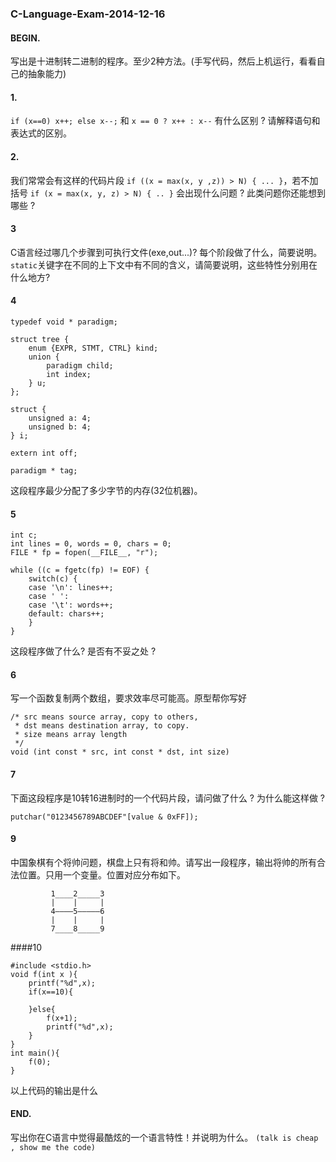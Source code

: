### C-Language-Exam-2014-12-16
#### BEGIN.
写出是十进制转二进制的程序。至少2种方法。(手写代码，然后上机运行，看看自己的抽象能力)

#### 1.
`if (x==0) x++; else x--;` 和 `x == 0 ? x++ : x--` 有什么区别 ? 请解释语句和表达式的区别。
#### 2.
我们常常会有这样的代码片段 `if ((x = max(x, y ,z)) > N) { ... }`，若不加括号
`if (x = max(x, y, z) > N) { .. }` 会出现什么问题 ? 此类问题你还能想到哪些 ?

#### 3
C语言经过哪几个步骤到可执行文件(exe,out...)? 每个阶段做了什么，简要说明。
`static`关键字在不同的上下文中有不同的含义，请简要说明，这些特性分别用在什么地方?

#### 4
```
typedef void * paradigm;

struct tree {
    enum {EXPR, STMT, CTRL} kind;
    union {
        paradigm child;
        int index;
    } u;
};

struct {
    unsigned a: 4;
    unsigned b: 4;
} i;

extern int off;

paradigm * tag;
```
这段程序最少分配了多少字节的内存(32位机器)。

#### 5
```
int c;
int lines = 0, words = 0, chars = 0;
FILE * fp = fopen(__FILE__, "r");

while ((c = fgetc(fp) != EOF) {
    switch(c) {
    case '\n': lines++;
    case ' ':
    case '\t': words++;
    default: chars++;
    }
}
```
这段程序做了什么? 是否有不妥之处 ?

#### 6
写一个函数复制两个数组，要求效率尽可能高。原型帮你写好
```
/* src means source array, copy to others,
 * dst means destination array, to copy.
 * size means array length 
 */
void (int const * src, int const * dst, int size)
```

#### 7
下面这段程序是10转16进制时的一个代码片段，请问做了什么 ? 为什么能这样做 ?
```
putchar("0123456789ABCDEF"[value & 0xFF]);
```

#### 9
中国象棋有个将帅问题，棋盘上只有将和帅。请写出一段程序，输出将帅的所有合法位置。只用一个变量。位置对应分布如下。
```
         1____2_____3
         |    |     |
         4————5—————6
         |    |     |
         7____8_____9
```

####10

```
#include <stdio.h>
void f(int x ){
    printf("%d",x);
    if(x==10){
    	
    }else{
        f(x+1);
        printf("%d",x);
    }   
}
int main(){
    f(0);
}
```

以上代码的输出是什么

#### END.
写出你在C语言中觉得最酷炫的一个语言特性！并说明为什么。
`(talk is cheap , show me the code)`
